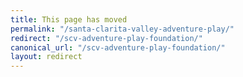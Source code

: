 ```yaml
---
title: This page has moved
permalink: "/santa-clarita-valley-adventure-play/"
redirect: "/scv-adventure-play-foundation/"
canonical_url: "/scv-adventure-play-foundation/"
layout: redirect
---
```

